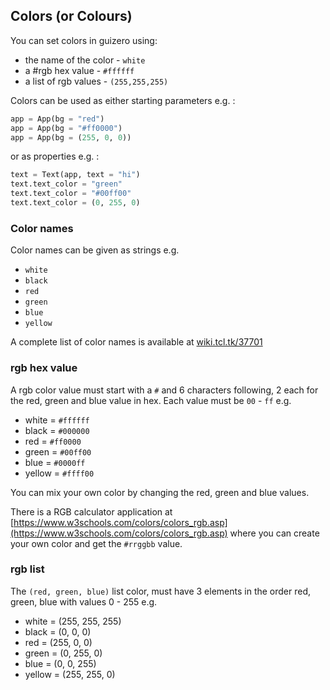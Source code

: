 ## Colors (or Colo**u**rs)

You can set colors in guizero using:

- the name of the color - `white`
- a #rgb hex value - `#ffffff`
- a list of rgb values - `(255,255,255)` 

Colors can be used as either starting parameters e.g. :

```python
app = App(bg = "red")
app = App(bg = "#ff0000")
app = App(bg = (255, 0, 0))
```

or as properties e.g. :

```python
text = Text(app, text = "hi")
text.text_color = "green"
text.text_color = "#00ff00"
text.text_color = (0, 255, 0)
```

### Color names

Color names can be given as strings e.g.

- `white`
- `black`
- `red`
- `green`
- `blue`
- `yellow`

A complete list of color names is available at [wiki.tcl.tk/37701](https://wiki.tcl.tk/37701)

### rgb hex value

A rgb color value must start with a `#` and 6 characters following, 2 each for the red, green and blue value in hex. Each value must be `00` - `ff` e.g.

- white = `#ffffff`
- black = `#000000`
- red = `#ff0000`
- green = `#00ff00`
- blue = `#0000ff`
- yellow = `#ffff00`

You can mix your own color by changing the red, green and blue values. 

There is a RGB calculator application at [https://www.w3schools.com/colors/colors_rgb.asp](https://www.w3schools.com/colors/colors_rgb.asp) where you can create your own color and get the `#rrggbb` value.

### rgb list

The `(red, green, blue)` list color, must have 3 elements in the order red, green, blue with values 0 - 255 e.g.

- white = (255, 255, 255)
- black = (0, 0, 0)
- red = (255, 0, 0)
- green = (0, 255, 0)
- blue = (0, 0, 255)
- yellow = (255, 255, 0)
